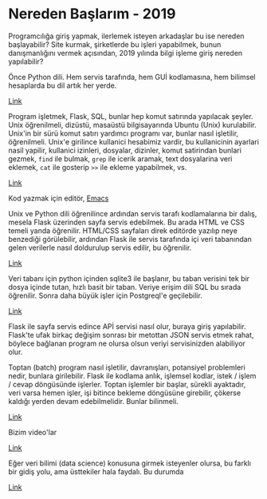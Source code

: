 # Nereden Başlarım - 2019

Programcılığa giriş yapmak, ilerlemek isteyen arkadaşlar bu ise
nereden başlayabilir? Site kurmak, şirketlerde bu işleri yapabilmek,
bunun danışmanlığını vermek açısından, 2019 yılında bilgi işleme giriş
nereden yapılabilir?

Önce Python dili. Hem servis tarafında, hem GUİ kodlamasına, hem
bilimsel hesaplarda bu dil artık her yerde. 

[Link](../../2016/01/python-dil-ogrenimi.html)

Program işletmek, Flask, SQL, bunlar hep komut satırında yapılacak
şeyler. Unix öğrenilmeli, dizüstü, masaüstü bilgisayarında Ubuntu
(Unix) kurulabilir. Unix'in bir sürü komut satırı yardımcı programı
var, bunlar nasıl işletilir, öğrenilmeli. Unix'e girilince kullanici
hesabimiz vardir, bu kullanicinin ayarlari nasil yapilir, kullanici
izinleri, dosyalar, dizinler, komut satirindan bunlari gezmek, `find`
ile bulmak, `grep` ile icerik aramak, text dosyalarina veri eklemek,
`cat` ile gosterip `>>` ile ekleme yapabilmek, vs.

[Link](../../2020/07/unix.html)

Kod yazmak için editör, [Emacs](../../2004/10/emacs.html)

Unix ve Python dili öğrenilince ardından servis tarafı kodlamalarına
bir dalış, mesela Flask üzerinden sayfa servis edebilmek. Bu arada
HTML ve CSS temeli yanda öğrenilir. HTML/CSS sayfaları direk editörde
yazılıp neye benzediği görülebilir, ardından Flask ile servis
tarafında içi veri tabanından gelen verilerle nasıl doldurulup servis
edilir, bu öğrenilir.

[Link](../../2016/09/flask-ile-dinamik-web-sayfalari.html)

Veri tabanı için python içinden sqlite3 ile başlanır, bu taban
verisini tek bir dosya içinde tutan, hızlı basit bir taban. Veriye
erişim dili SQL bu sırada öğrenilir. Sonra daha büyük işler için
Postgreql'e geçilebilir.

[Link](../../2012/03/sql.html)

Flask ile sayfa servis edince APİ servisi nasıl olur, buraya giriş
yapılabilir. Flask'te ufak birkaç değişim sonrası bir metottan JSON
servis etmek rahat, böylece bağlanan program ne olursa olsun veriyi
servisinizden alabiliyor olur.

Toptan (batch) program nasıl işletilir, davranışları, potansiyel
problemleri nedir, bunlara girilebilir. Flask ile kodlama anlık,
işlemsel kodlar, istek / işlem / cevap döngüsünde işlerler. Toptan
işlemler bir başlar, sürekli ayaktadır, veri varsa hemen işler, işi
bitince bekleme döngüsüne girebilir, çökerse kaldığı yerden devam
edebilmelidir. Bunlar bilinmeli.

[Link](../../2016/02/toptan-islemler-paralelizasyon-tekrar_18.html)

Bizim video'lar

[Link](https://www.youtube.com/channel/UCMAUsgUq5ODy8kMnJlUBUdQ)

Eğer veri bilimi (data science) konusuna girmek isteyenler olursa, bu
farklı bir gidiş yolu, ama üsttekiler hala faydalı. Bu durumda

[Link](https://burakbayramli.github.io/dersblog/algs)




